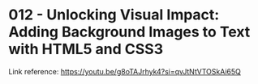 # 012 - Unlocking Visual Impact: Adding Background Images to Text with HTML5 and CSS3

Link reference: https://youtu.be/g8oTAJrhyk4?si=qvJtNtVTOSkAi65Q
